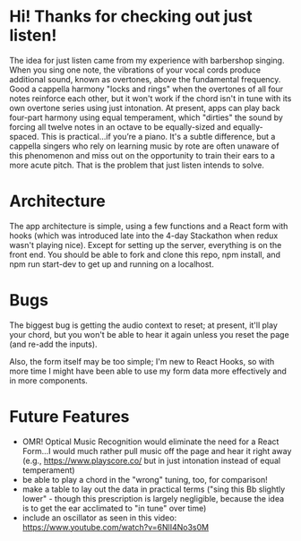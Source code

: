 # Hi! Thanks for checking out just listen!

The idea for just listen came from my experience with barbershop singing.
When you sing one note, the vibrations of your vocal cords produce additional sound, known as overtones, above the fundamental frequency.
Good a cappella harmony "locks and rings" when the overtones of all four notes reinforce each other, but it won't work if the chord isn't in tune with its own overtone series using just intonation.
At present, apps can play back four-part harmony using equal temperament, which "dirties" the sound by forcing all twelve notes in an octave to be equally-sized and equally-spaced. This is practical...if you’re a piano.
It's a subtle difference, but a cappella singers who rely on learning music by rote are often unaware of this phenomenon and miss out on the opportunity to train their ears to a more acute pitch.
That is the problem that just listen intends to solve.

# Architecture

The app architecture is simple, using a few functions and a React form with hooks (which was introduced late into the 4-day Stackathon when redux wasn't playing nice). Except for setting up the server, everything is on the front end. You should be able to fork and clone this repo, npm install, and npm run start-dev to get up and running on a localhost.

# Bugs

The biggest bug is getting the audio context to reset; at present, it'll play your chord, but you won't be able to hear it again unless you reset the page (and re-add the inputs).

Also, the form itself may be too simple; I'm new to React Hooks, so with more time I might have been able to use my form data more effectively and in more components.

# Future Features

* OMR! Optical Music Recognition would eliminate the need for a React Form...I would much rather pull music off the page and hear it right away (e.g., https://www.playscore.co/ but in just intonation instead of equal temperament)
* be able to play a chord in the "wrong" tuning, too, for comparison!
* make a table to lay out the data in practical terms ("sing this Bb slightly lower" - though this prescription is largely negligible, because the idea is to get the ear acclimated to "in tune" over time)
* include an oscillator as seen in this video: https://www.youtube.com/watch?v=6NlI4No3s0M
